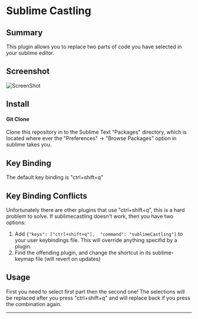 Sublime Castling
================

## Summary
This plugin allows you to replace two parts of code you have selected in your sublime editor.

## Screenshot

![ScreenShot](https://raw.github.com/unknownuser88/sublimecastling/master/screenshot.PNG)

## Install

#### Git Clone
Clone this repository in to the Sublime Text "Packages" directory, which is located where ever the
"Preferences" -> "Browse Packages" option in sublime takes you.

## Key Binding

The default key binding is "ctrl+shift+q"

## Key Binding Conflicts

Unfortunately there are other plugins that use "ctrl+shift+q", this is a hard problem to solve. If sublimecastling doesn't work, then you have two options:

1. Add ```{"keys": ["ctrl+shift+q"],  "command": "sublimeCastling"}``` to your user keybindings file. This will override anything specifid by a plugin.
2. Find the offending plugin, and change the shortcut in its sublime-keymap file (will revert on updates)


## Usage

First you need to select first part then the second one! The selections will be replaced after you press "ctrl+shift+q" and will replace back if you press the combination again.

---
